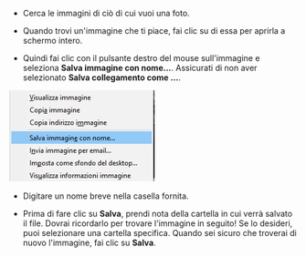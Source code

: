- Cerca le immagini di ciò di cui vuoi una foto.

- Quando trovi un'immagine che ti piace, fai clic su di essa per aprirla a schermo intero.

- Quindi fai clic con il pulsante destro del mouse sull'immagine e seleziona **Salva immagine con nome...**. Assicurati di non aver selezionato **Salva collegamento come ...**.

![Menu con Salva immagine come selezionato](images/saveImgAs.png)

- Digitare un nome breve nella casella fornita.

- Prima di fare clic su **Salva**, prendi nota della cartella in cui verrà salvato il file. Dovrai ricordarlo per trovare l'immagine in seguito! Se lo desideri, puoi selezionare una cartella specifica. Quando sei sicuro che troverai di nuovo l'immagine, fai clic su **Salva**.